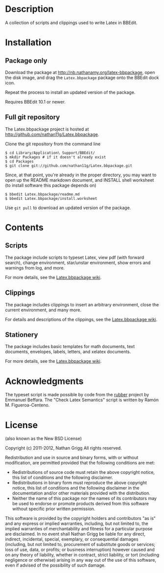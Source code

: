 # Description

A collection of scripts and clippings used to write Latex in BBEdit.

# Installation

## Package only

Download the package at <http://nb.nathanamy.org/latex-bbpackage>, open
the disk image, and drag the `Latex.bbpackage` package onto the BBEdit
dock icon.

Repeat the process to install an updated version of the package.

Requires BBEdit 10.1 or newer.

## Full git repository

The Latex.bbpackage project is hosted at <http://github.com/nathan11g/Latex.bbpackage>.

Clone the git repository from the command line

    $ cd Library/Application\ Support/BBEdit/
    $ mkdir Packages # if it doesn't already exist
    $ cd Packages
    $ git clone git://github.com/nathan11g/Latex.bbpackage.git

Since, at that point, you're already in the proper directory, you may want to
open up the README markdown document, and INSTALL shell worksheet (to install
software this package depends on)

	$ bbedit Latex.bbpackage/readme.md
	$ bbedit Latex.bbpackage/install.worksheet

Use `git pull` to download an updated version of the package.


# Contents

## Scripts

The package include scripts to typeset Latex, view pdf (with forward search),
change environment, star/unstar environment, show errors and warnings from log,
and more.

For more details, see the [Latex.bbpackage wiki][wiki].

## Clippings

The package includes clippings to insert an arbitrary environment, close the
current environment, and many more.

For details and descriptions of the clippings,
see the [Latex.bbpackage wiki][wiki].

## Stationery

The package includes basic templates for math documents, text documents,
envelopes, labels, letters, and xelatex documents.

For more details, see the [Latex.bbpackage wiki][wiki].


# Acknowledgments

The typeset script is made possible by code from the [rubber][rubber]
project by Emmanuel Beffara. The "Check Latex Semantics" script is written
by Ramón M. Figueroa-Centeno.


# License

(also known as the New BSD License)

Copyright (c) 2011-2012, Nathan Grigg
All rights reserved.

Redistribution and use in source and binary forms, with or without
modification, are permitted provided that the following conditions are met:

* Redistributions of source code must retain the above copyright
  notice, this list of conditions and the following disclaimer.
* Redistributions in binary form must reproduce the above copyright
  notice, this list of conditions and the following disclaimer in the
  documentation and/or other materials provided with the distribution.
* Neither the name of this package nor the
  names of its contributors may be used to endorse or promote products
  derived from this software without specific prior written permission.

This software is provided by the copyright holders and contributors "as is" and
any express or implied warranties, including, but not limited to, the implied
warranties of merchantability and fitness for a particular purpose are
disclaimed. In no event shall Nathan Grigg be liable for any
direct, indirect, incidental, special, exemplary, or consequential damages
(including, but not limited to, procurement of substitute goods or services;
loss of use, data, or profits; or business interruption) however caused and
on any theory of liability, whether in contract, strict liability, or tort
(including negligence or otherwise) arising in any way out of the use of this
software, even if advised of the possibility of such damage.

[rubber]: https://launchpad.net/rubber/
[wiki]: https://github.com/nathan11g/Latex.bbpackage/wiki
